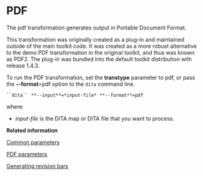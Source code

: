 # PDF

The pdf transformation generates output in Portable Document Format.

This transformation was originally created as a plug-in and maintained outside of the main toolkit code. It was created as a more robust alternative to the demo PDF transformation in the original toolkit, and thus was known as PDF2. The plug-in was bundled into the default toolkit distribution with release 1.4.3.

To run the PDF transformation, set the **transtype** parameter to pdf, or pass the **--format**=pdf option to the `dita` command line.

```
``dita`` **--input**=*input-file* **--format**=pdf
```

where:

-   *input-file* is the DITA map or DITA file that you want to process.

**Related information**  


[Common parameters](../parameters/parameters-base.md)

[PDF parameters](../parameters/parameters-pdf.md)

[Generating revision bars](../topics/pdf2-creating-change-bars.md)


